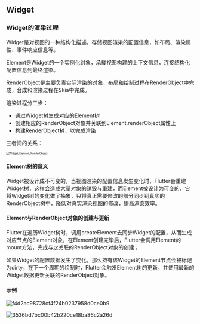 ## Widget

### Widget的渲染过程

Widget是对视图的一种结构化描述，存储视图渲染的配置信息，如布局、渲染属性、事件响应信息等。

Element是Widget的一个实例化对象，承载视图构建的上下文信息，连接结构化配置信息到最终渲染。

RenderObject是主要负责实际渲染的对象，布局和绘制过程在RenderObject中完成，合成和渲染过程在Skia中完成。

渲染过程分三步：

* 通过Widget树生成对应的Element树
* 创建相应的RenderObject对象并关联到Element.renderObject属性上
* 构建RenderObject树，以完成渲染

三者间的关系：

<img src="/Volumes/Julien/Mine/MobileAwesome/resources/flutter/Widget_Element_RenderObject.png" alt="Widget_Element_RenderObject" style="zoom:50%;" />

#### Element树的意义

Widget被设计成不可变的，当视图渲染的配置信息发生变化时，Flutter会重建Widget树，这样会造成大量对象的销毁与重建，而Element被设计为可变的，它将Widget树的变化做了抽象，只将真正需要修改的部分同步到真实的RenderObject树中，降低对真实渲染视图的修改，提高渲染效率。



#### Element与RenderObject对象的创建与更新

Flutter在遍历Widget树时，调用createElement去同步Widget的配置，从而生成对应节点的Element对象，在Element创建完毕后，Flutter会调用Element的mount方法，完成与之关联的RenderObject对象的创建；

如果Widget的配置数据发生了变化，那么持有该Widget的Element节点会被标记为dirty，在下一个周期的绘制时，Flutter会触发Element树的更新，并使用最新的Widget数据更新关联的RenderObject对象。



#### 示例

<img src="/Volumes/Julien/Mine/MobileAwesome/resources/flutter/f4d2ac98728cf4f24b0237958d0ce0b9.png" alt="f4d2ac98728cf4f24b0237958d0ce0b9" style="zoom:100%;" />



![3536bd7bc00b42b220ce18ba86c2a26d](/Volumes/Julien/Mine/MobileAwesome/resources/flutter/3536bd7bc00b42b220ce18ba86c2a26d.png)

